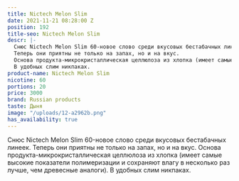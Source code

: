 ```yaml
---
title: Nictech Melon Slim
date: 2021-11-21 08:28:00 Z
position: 192
title-seo: Nictech Melon Slim
descr: |-
  Снюс Nictech Melon Slim 60-новое слово среди вкусовых бестабачных линеек.
  Теперь они приятны не только на запах, но и на вкус.
  Основа продукта-микрокристаллическая целлюлоза из хлопка (имеет самые высокие показатели полимеризации и сохраняют влагу в несколько раз лучше, чем древесные аналоги).
  В удобных слим никпаках.
product-name: Nictech Melon Slim
nicotine: 60
portions: 20
price: 3000
brand: Russian products
taste: Дыня
image: "/uploads/12-a2962b.png"
has_availability: true
---
```


Снюс Nictech Melon Slim 60-новое слово среди вкусовых бестабачных линеек.
Теперь они приятны не только на запах, но и на вкус.
Основа продукта-микрокристаллическая целлюлоза из хлопка (имеет самые высокие показатели полимеризации и сохраняют влагу в несколько раз лучше, чем древесные аналоги).
В удобных слим никпаках.